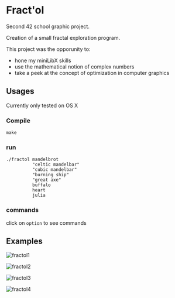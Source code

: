 # Fract'ol

Second 42 school graphic project.

Creation of a small fractal exploration program.

This project was the opporunity to: 
* hone my miniLibX skills
* use the mathematical notion of complex numbers
* take a peek at the concept of optimization in computer graphics

## Usages
Currently only tested on OS X

### Compile
```
make
```
### run
```
./fractol mandelbrot
          "celtic mandelbar"
          "cubic mandelbar"
          "burning ship"
          "great axe"
          buffalo
          heart
          julia
```
### commands
click on `option` to see commands

## Examples

![fractol1](https://user-images.githubusercontent.com/28509576/38152254-2b3b5262-3467-11e8-8587-23f557bf932e.png)

![fractol2](https://user-images.githubusercontent.com/28509576/38152728-5d6cbcb0-3469-11e8-9867-ea759729ed3d.png)

![fractol3](https://user-images.githubusercontent.com/28509576/38152256-2b694d16-3467-11e8-890b-1a88c4fbf6fd.png)

![fractol4](https://user-images.githubusercontent.com/28509576/38152257-2c13ddc6-3467-11e8-8f8a-dc9d1eebba2e.png)
